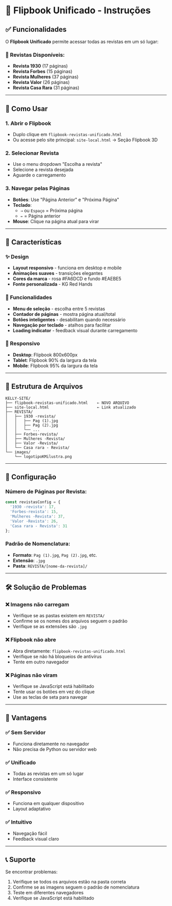 # 📖 Flipbook Unificado - Instruções

## ✅ Funcionalidades

O **Flipbook Unificado** permite acessar todas as revistas em um só lugar:

### 🎯 Revistas Disponíveis:
- **Revista 1930** (17 páginas)
- **Revista Forbes** (15 páginas)
- **Revista Mulheres** (37 páginas)
- **Revista Valor** (26 páginas)
- **Revista Casa Rara** (31 páginas)

---

## 🚀 Como Usar

### 1. **Abrir o Flipbook**
- Duplo clique em `flipbook-revistas-unificado.html`
- Ou acesse pelo site principal: `site-local.html` → Seção Flipbook 3D

### 2. **Selecionar Revista**
- Use o menu dropdown "Escolha a revista"
- Selecione a revista desejada
- Aguarde o carregamento

### 3. **Navegar pelas Páginas**
- **Botões**: Use "Página Anterior" e "Próxima Página"
- **Teclado**: 
  - `→` ou `Espaço` = Próxima página
  - `←` = Página anterior
- **Mouse**: Clique na página atual para virar

---

## 🎨 Características

### ✨ Design
- **Layout responsivo** - funciona em desktop e mobile
- **Animações suaves** - transições elegantes
- **Cores da marca** - rosa #FA6DCD e fundo #EAEBE5
- **Fonte personalizada** - KG Red Hands

### 🔧 Funcionalidades
- **Menu de seleção** - escolha entre 5 revistas
- **Contador de páginas** - mostra página atual/total
- **Botões inteligentes** - desabilitam quando necessário
- **Navegação por teclado** - atalhos para facilitar
- **Loading indicator** - feedback visual durante carregamento

### 📱 Responsivo
- **Desktop**: Flipbook 800x600px
- **Tablet**: Flipbook 90% da largura da tela
- **Mobile**: Flipbook 95% da largura da tela

---

## 📁 Estrutura de Arquivos

```
KELLY-SITE/
├── flipbook-revistas-unificado.html    ← NOVO ARQUIVO
├── site-local.html                     ← Link atualizado
├── REVISTA/
│   ├── 1930 -revista/
│   │   ├── Pag (1).jpg
│   │   ├── Pag (2).jpg
│   │   └── ...
│   ├── Forbes-revista/
│   ├── Mulheres -Revista/
│   ├── Valor -Revista/
│   └── Casa rara - Revista/
└── images/
    └── logotipoKMilustra.png
```

---

## 🔧 Configuração

### Número de Páginas por Revista:
```javascript
const revistasConfig = {
  '1930 -revista': 17,
  'Forbes-revista': 15,
  'Mulheres -Revista': 37,
  'Valor -Revista': 26,
  'Casa rara - Revista': 31
};
```

### Padrão de Nomenclatura:
- **Formato**: `Pag (1).jpg`, `Pag (2).jpg`, etc.
- **Extensão**: `.jpg`
- **Pasta**: `REVISTA/[nome-da-revista]/`

---

## 🛠️ Solução de Problemas

### ❌ Imagens não carregam
- Verifique se as pastas existem em `REVISTA/`
- Confirme se os nomes dos arquivos seguem o padrão
- Verifique se as extensões são `.jpg`

### ❌ Flipbook não abre
- Abra diretamente: `flipbook-revistas-unificado.html`
- Verifique se não há bloqueios de antivírus
- Tente em outro navegador

### ❌ Páginas não viram
- Verifique se JavaScript está habilitado
- Tente usar os botões em vez do clique
- Use as teclas de seta para navegar

---

## 🎯 Vantagens

### ✅ **Sem Servidor**
- Funciona diretamente no navegador
- Não precisa de Python ou servidor web

### ✅ **Unificado**
- Todas as revistas em um só lugar
- Interface consistente

### ✅ **Responsivo**
- Funciona em qualquer dispositivo
- Layout adaptativo

### ✅ **Intuitivo**
- Navegação fácil
- Feedback visual claro

---

## 📞 Suporte

Se encontrar problemas:
1. Verifique se todos os arquivos estão na pasta correta
2. Confirme se as imagens seguem o padrão de nomenclatura
3. Teste em diferentes navegadores
4. Verifique se JavaScript está habilitado
